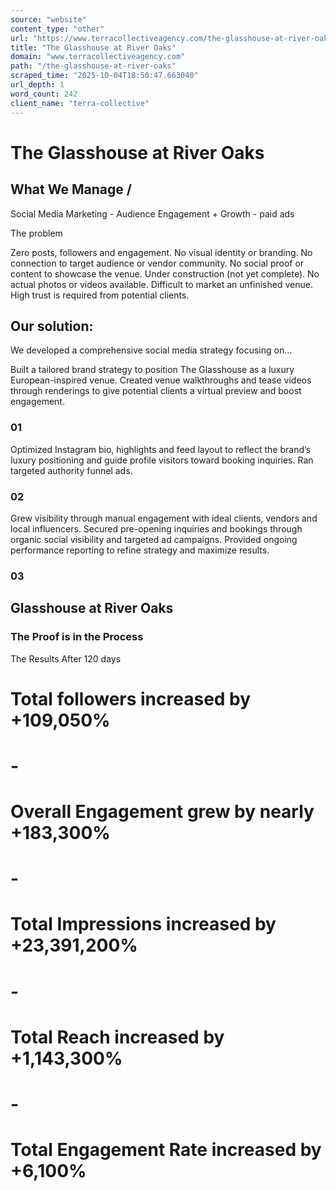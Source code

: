 ```yaml
---
source: "website"
content_type: "other"
url: "https://www.terracollectiveagency.com/the-glasshouse-at-river-oaks"
title: "The Glasshouse at River Oaks"
domain: "www.terracollectiveagency.com"
path: "/the-glasshouse-at-river-oaks"
scraped_time: "2025-10-04T18:50:47.663040"
url_depth: 1
word_count: 242
client_name: "terra-collective"
---
```


# The Glasshouse at River Oaks

## What We Manage /

Social Media Marketing  -  Audience Engagement + Growth  -  paid ads

The problem

Zero posts, followers and engagement. No visual identity or branding. No connection to target audience or vendor community. No social proof or content to showcase the venue. Under construction (not yet complete). No actual photos or videos available. Difficult to market an unfinished venue. High trust is required from potential clients.

## Our solution:

We developed a comprehensive social media strategy focusing on…

Built a tailored brand strategy to position The Glasshouse as a luxury European-inspired venue. Created venue walkthroughs and tease videos through renderings to give potential clients a virtual preview and boost engagement.

### 01

Optimized Instagram bio, highlights and feed layout to reflect the brand’s luxury positioning and guide profile visitors toward booking inquiries. Ran targeted authority funnel ads.

### 02

Grew visibility through manual engagement with ideal clients, vendors and local influencers. Secured pre-opening inquiries and bookings through organic social visibility and targeted ad campaigns. Provided ongoing performance reporting to refine strategy and maximize results.

### 03

## Glasshouse at River Oaks

### The Proof is in the Process

The Results After 120 days

# Total followers increased by +109,050%
# -
# Overall Engagement grew by nearly +183,300%
# -
# Total Impressions increased by +23,391,200%
# -
# Total Reach increased by +1,143,300%
# -
# Total Engagement Rate increased by +6,100%